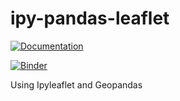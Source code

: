 # ipy-pandas-leaflet

[![Documentation](http://readthedocs.org/projects/ipyleaflet/badge/?version=latest)](https://ipyleaflet.readthedocs.io/en/latest/?badge=latest)

[![Binder](https://mybinder.org/badge_logo.svg)](https://mybinder.org/v2/gh/VasavanThiru/ipy-pandas-leaflet/master)

Using Ipyleaflet and Geopandas



